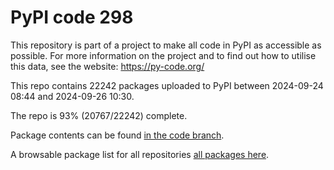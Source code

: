# PyPI code 298

This repository is part of a project to make all code in PyPI as accessible as possible. For more information 
on the project and to find out how to utilise this data, see the website: https://py-code.org/

This repo contains 22242 packages uploaded to PyPI between 
2024-09-24 08:44 and 2024-09-26 10:30.

The repo is 93% (20767/22242) complete.

Package contents can be found [in the code branch](https://github.com/pypi-data/pypi-mirror-298/tree/code/packages).

A browsable package list for all repositories [all packages here](https://py-code.org/repositories/pypi-mirror-298).


